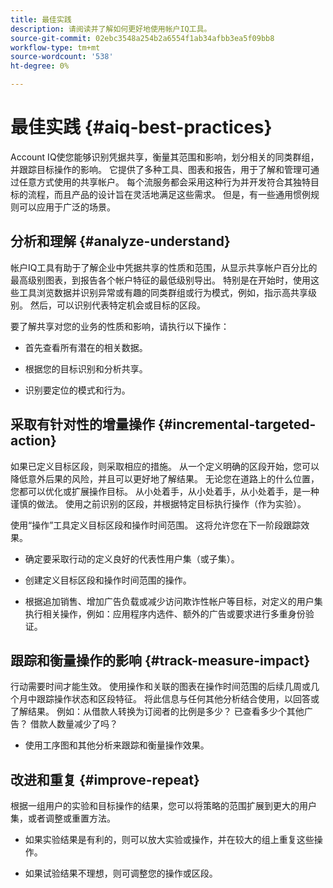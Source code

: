 ```yaml
---
title: 最佳实践
description: 请阅读并了解如何更好地使用帐户IQ工具。
source-git-commit: 02ebc3548a254b2a6554f1ab34afbb3ea5f09bb8
workflow-type: tm+mt
source-wordcount: '538'
ht-degree: 0%

---
```


# 最佳实践 {#aiq-best-practices}

Account IQ使您能够识别凭据共享，衡量其范围和影响，划分相关的同类群组，并跟踪目标操作的影响。 它提供了多种工具、图表和报告，用于了解和管理可通过任意方式使用的共享帐户。 每个流服务都会采用这种行为并开发符合其独特目标的流程，而且产品的设计旨在灵活地满足这些需求。  但是，有一些通用惯例规则可以应用于广泛的场景。

## 分析和理解 {#analyze-understand}

帐户IQ工具有助于了解企业中凭据共享的性质和范围，从显示共享帐户百分比的最高级别图表，到报告各个帐户特征的最低级别导出。 特别是在开始时，使用这些工具浏览数据并识别异常或有趣的同类群组或行为模式，例如，指示高共享级别。 然后，可以识别代表特定机会或目标的区段。

要了解共享对您的业务的性质和影响，请执行以下操作：

* 首先查看所有潜在的相关数据。

* 根据您的目标识别和分析共享。

* 识别要定位的模式和行为。

## 采取有针对性的增量操作 {#incremental-targeted-action}

如果已定义目标区段，则采取相应的措施。 从一个定义明确的区段开始，您可以降低意外后果的风险，并且可以更好地了解结果。 无论您在道路上的什么位置，您都可以优化或扩展操作目标。
从小处着手，从小处着手，从小处着手，是一种谨慎的做法。 使用之前识别的区段，并根据特定目标执行操作（作为实验）。

使用“操作”工具定义目标区段和操作时间范围。 这将允许您在下一阶段跟踪效果。

* 确定要采取行动的定义良好的代表性用户集（或子集）。

* 创建定义目标区段和操作时间范围的操作。

* 根据追加销售、增加广告负载或减少访问欺诈性帐户等目标，对定义的用户集执行相关操作，例如：应用程序内选件、额外的广告或要求进行多重身份验证。

<!--If necessary, gauge the affect [by measuring the impact of actions taken](#track-measure-impact).-->

## 跟踪和衡量操作的影响 {#track-measure-impact}

行动需要时间才能生效。 使用操作和关联的图表在操作时间范围的后续几周或几个月中跟踪操作状态和区段特征。 将此信息与任何其他分析结合使用，以回答或了解结果。 例如：从借款人转换为订阅者的比例是多少？ 已查看多少个其他广告？ 借款人数量减少了吗？

* 使用工序图和其他分析来跟踪和衡量操作效果。

## 改进和重复 {#improve-repeat}

根据一组用户的实验和目标操作的结果，您可以将策略的范围扩展到更大的用户集，或者调整或重置方法。

* 如果实验结果是有利的，则可以放大实验或操作，并在较大的组上重复这些操作。

* 如果试验结果不理想，则可调整您的操作或区段。

<!--

Best Practices
Account IQ enables you to maximize your business ROI, and eventually grow your subscribers and revenue by understanding subscriber usage patterns and password sharing. Read on to know how you can make the best use of Account IQ to manage credential sharing.

Analyze and understand
Authorized access of streaming services generates vast sums of data representing user activity. Use Account IQ analytics tools to explore the data and identify interesting cohorts or behavioral patterns that indicate sharing. Then, segments representing a particular opportunity or objective can be identified.

To understand nature and impact of sharing on your business:

Use Account IQ to access all relevant data.

Identify and analyze sharing in the context of your objectives.

Identify patterns and behavior to target.

Take targeted incremental action
To start small and ramp up is a prudent approach. Use previously identified segments, and take actions (as experiments) with specific objectives.

Identify a well-defined, representative subset of users in the segment to act on.

Depending on objectives such as upselling, increasing ad load, or mitigating access to fraudulent accounts, take relevant actions to include customer messaging or offers, extra ads, or requiring multi-factor authentication.

Target users are likely to respond to offers to upgrade and pay for sharing.

Align enterprise stakeholders to update strategy, such as:

Revisit partner agreements to enlist cooperation or concessions.

Simplify access and enhance the user experience for good customers.

Mitigate sharing by limiting access to obvious moochers.

If necessary, gauge the affect by measuring the impact of actions taken.

Track and measure the impact of actions
Once you have acted on some set of users within a segment, it is important to measure the effect of those actions over a subsequent period of weeks or months. For example, you would want to understand:

What percentage of borrowers converted to subscribers?

How many additional ads were viewed?

Did the number of borrowers decrease?

Account IQ's sophisticated machine learning based models help you analyze and measure the impacts of your experiments (or actions).

Improve and repeat
Based on the outcomes of your experiments and targeted actions on small groups of users, you can expand the reach of your strategies to rest of the user segment or reset the strategy and audience to act on.

Based on the usage insights from risk indices, sharing levels, and usage patterns, you can create experiments (or operations) and tailor your actions for strategic goals or desired outcomes.

If the results of the experiment are favorable, then you can scale up the experiment, and repeat those actions on a larger group.

If the results of the experiment are unfavorable, then you can adjust your action or the experiment group.

Therefore, understanding, acting, and tracking are the keys to optimally mitigate and manage credential sharing in your subscribers.
-->
